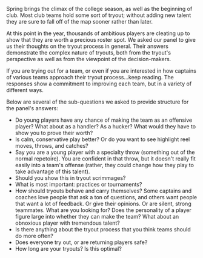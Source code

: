 Spring brings the climax of the college season, as well as the beginning
of club. Most club teams hold some sort of tryout; without adding new
talent they are sure to fall off of the map sooner rather than later.

At this point in the year, thousands of ambitious players are cleating
up to show that they are worth a precious roster spot. We asked our
panel to give us their thoughts on the tryout process in general. Their
answers demonstrate the complex nature of tryouts, both from the
tryout\'s perspective as well as from the viewpoint of the
decision-makers.

If you are trying out for a team, or even if you are interested in how
captains of various teams approach their tryout process\...keep reading.
The responses show a commitment to improving each team, but in a variety
of different ways.

Below are several of the sub-questions we asked to provide structure for
the panel\'s answers:

-   Do young players have any chance of making the team as an offensive
    player? What about as a handler? As a hucker? What would they have
    to show you to prove their worth?  
-   Is calm, conservative play better? Or do you want to see highlight
    reel moves, throws, and catches?  
-   Say you are a young player with a specialty throw (something out of
    the normal repetoire). You are confident in that throw, but it
    doesn\'t really fit easily into a team\'s offense (rather, they
    could change how they play to take advantage of this talent).  
-   Should you show this in tryout scrimmages?  
-   What is most important: practices or tournaments?  
-   How should tryouts behave and carry themselves? Some captains and
    coaches love people that ask a ton of questions, and others want
    people that want a lot of feedback. Or give their opinions. Or are
    silent, strong teammates. What are you looking for? Does the
    personality of a player figure large into whether they can make the
    team? What about an obnoxious player with tremendous talent?  
-   Is there anything about the tryout process that you think teams
    should do more often?  
-   Does everyone try out, or are returning players safe?  
-   How long are your tryouts? Is this optimal?  
